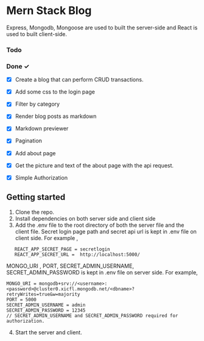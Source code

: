# Mern Stack Blog

Express, Mongodb, Mongoose are used to built the server-side and React is used to built client-side.

### Todo


### Done ✓

- [x] Create a blog that can perform CRUD transactions.
- [x] Add some css to the login page
- [x] Filter by category 
- [x] Render blog posts as markdown
- [x] Markdown previewer
- [x] Pagination
- [x] Add about page
- [x] Get the picture and text of the about page with the api request.
- [x] Simple Authorization


## Getting started

1. Clone the repo.
2. Install dependencies on both server side and client side
3. Add the .env file to the root directory of both the server file and the client file. Secret login page path and secret api url is kept in .env file on client side. For example ,
```
   REACT_APP_SECRET_PAGE = secretlogin
   REACT_APP_SECRET_URL =  http://localhost:5000/
```  
MONGO_URI , PORT, SECRET_ADMIN_USERNAME, SECRET_ADMIN_PASSWORD is kept in .env file on server side. For example, 
```
MONGO_URI = mongodb+srv://<username>:<password>@cluster0.xicfl.mongodb.net/<dbname>?retryWrites=true&w=majority
PORT = 5000
SECRET_ADMIN_USERNAME = admin
SECRET_ADMIN_PASSWORD = 12345 
// SECRET_ADMIN_USERNAME and SECRET_ADMIN_PASSWORD required for authorization.
```
4. Start the server and client.
